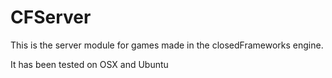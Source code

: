 # CFServer

This is the server module for games made in the closedFrameworks engine.

It has been tested on OSX and Ubuntu
